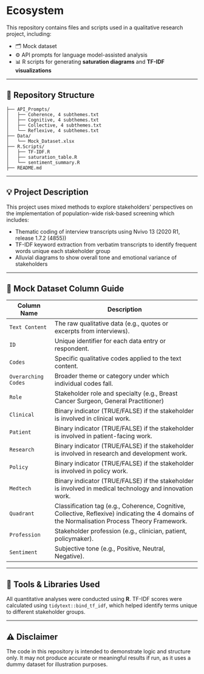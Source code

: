 # Ecosystem 

This repository contains files and scripts used in a qualitative research project, including:

- 🗂️ Mock dataset
- ⚙️ API prompts for language model-assisted analysis  
- 📊 R scripts for generating **saturation diagrams** and **TF-IDF visualizations**

---

## 📁 Repository Structure

```
├── API_Prompts/
│   ├── Coherence, 4 subthemes.txt
│   ├── Cognitive, 4 subthemes.txt
│   ├── Collective, 4 subthemes.txt
│   └── Reflexive, 4 subthemes.txt
├── Data/
│   └── Mock_Dataset.xlsx
├── R.Scripts/
│   ├── TF-IDF.R
│   ├── saturation_table.R
│   └── sentiment_summary.R
├── README.md
```

---

## 💡 Project Description

This project uses mixed methods to explore stakeholders' perspectives on the implementation of population-wide risk-based screening which includes: 
- Thematic coding of interview transcripts using Nvivo 13 (2020 R1, release 1.7.2 (4855))
- TF-IDF keyword extraction from verbatim transcripts to identify frequent words unique each stakeholder group
- Alluvial diagrams to show overall tone and emotional variance of stakeholders

---

## 🧾 Mock Dataset Column Guide

| Column Name        | Description                                                                 |
|--------------------|-----------------------------------------------------------------------------|
| `Text Content`     | The raw qualitative data (e.g., quotes or excerpts from interviews).        |
| `ID`               | Unique identifier for each data entry or respondent.                        |
| `Codes`            | Specific qualitative codes applied to the text content.                     |
| `Overarching Codes`| Broader theme or category under which individual codes fall.                |
| `Role`             | Stakeholder role and specialty (e.g., Breast Cancer Surgeon, General Practitioner)                  |
| `Clinical`         | Binary indicator (TRUE/FALSE) if the stakeholder is involved in clinical work.   |
| `Patient`          | Binary indicator (TRUE/FALSE) if the stakeholder is involved in patient-facing work.    |
| `Research`         | Binary indicator (TRUE/FALSE) if the stakeholder is involved in research and development work.       |
| `Policy`           | Binary indicator (TRUE/FALSE) if the stakeholder is involved in policy work.        |
| `Medtech`          | Binary indicator (TRUE/FALSE) if the stakeholder is involved in medical technology and innovation work.                  |
| `Quadrant`         | Classification tag (e.g., Coherence, Cognitive, Collective, Reflexive) indicating the 4 domains of the Normalisation Process Theory Framework. |
| `Profession`       | Stakeholder profession (e.g., clinician, patient, policymaker).        |
| `Sentiment`        | Subjective tone (e.g., Positive, Neutral, Negative).             |

---

## 🧠 Tools & Libraries Used

All quantitative analyses were conducted using **R**. TF-IDF scores were calculated using `tidytext::bind_tf_idf`, which helped identify terms unique to different stakeholder groups.

---

## ⚠️ Disclaimer
The code in this repository is intended to demonstrate logic and structure only. It may not produce accurate or meaningful results if run, as it uses a dummy dataset for illustration purposes.
